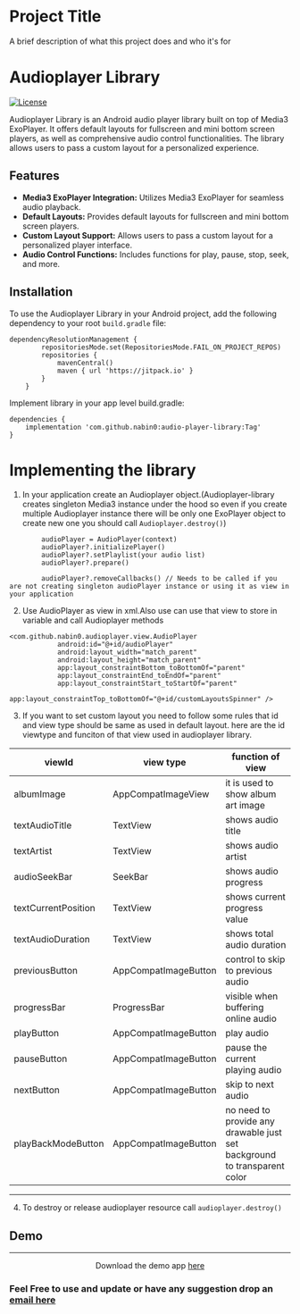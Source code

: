 
# Project Title

A brief description of what this project does and who it's for


# Audioplayer Library

[![License](https://img.shields.io/badge/license-MIT-blue.svg)](LICENSE)

Audioplayer Library is an Android audio player library built on top of Media3 ExoPlayer. It offers default layouts for fullscreen and mini bottom screen players, as well as comprehensive audio control functionalities. The library allows users to pass a custom layout for a personalized experience.

## Features

- **Media3 ExoPlayer Integration:** Utilizes Media3 ExoPlayer for seamless audio playback.
- **Default Layouts:** Provides default layouts for fullscreen and mini bottom screen players.
- **Custom Layout Support:** Allows users to pass a custom layout for a personalized player interface.
- **Audio Control Functions:** Includes functions for play, pause, stop, seek, and more.

## Installation

To use the Audioplayer Library in your Android project, add the following dependency to your root `build.gradle` file:
```
dependencyResolutionManagement {
		repositoriesMode.set(RepositoriesMode.FAIL_ON_PROJECT_REPOS)
		repositories {
			mavenCentral()
			maven { url 'https://jitpack.io' }
		}
	}

```
Implement library in your app level build.gradle:

```
dependencies {
	implementation 'com.github.nabin0:audio-player-library:Tag'
}
```

# Implementing the library

1) In your application create an Audioplayer object.(Audioplayer-library creates singleton Media3 instance under the hood so even if you create multiple Audioplayer instance there will be only one ExoPlayer object to create new one you should call `Audioplayer.destroy()`)
	
```
	    audioPlayer = AudioPlayer(context)
        audioPlayer?.initializePlayer()
        audioPlayer?.setPlaylist(your audio list)
        audioPlayer?.prepare()

        audioPlayer?.removeCallbacks() // Needs to be called if you are not creating singleton audioPlayer instance or using it as view in your application
```

2) Use AudioPlayer as view in xml.Also use can use that view to store in variable and call Audioplayer methods

```
<com.github.nabin0.audioplayer.view.AudioPlayer
            android:id="@+id/audioPlayer"
            android:layout_width="match_parent"
            android:layout_height="match_parent"
            app:layout_constraintBottom_toBottomOf="parent"
            app:layout_constraintEnd_toEndOf="parent"
            app:layout_constraintStart_toStartOf="parent"
            app:layout_constraintTop_toBottomOf="@+id/customLayoutsSpinner" />

```
 
3) If you want to set custom layout you need to follow some rules that id and view type should be same as used in default layout. here are the id viewtype and funciton of that view used in audioplayer library.

| viewId              	| view type            	| function of view                                                         	|
|---------------------	|----------------------	|--------------------------------------------------------------------------	|
| albumImage          	| AppCompatImageView   	| it is used to show album art image                                       	|
| textAudioTitle      	| TextView             	| shows audio title                                                        	|
| textArtist          	| TextView             	| shows audio artist                                                       	|
| audioSeekBar        	| SeekBar              	| shows audio progress                                                     	|
| textCurrentPosition 	| TextView             	| shows current progress value                                             	|
| textAudioDuration   	| TextView             	| shows total audio duration                                               	|
| previousButton      	| AppCompatImageButton 	| control to skip to previous audio                                        	|
| progressBar         	| ProgressBar          	| visible when buffering online audio                                      	|
| playButton          	| AppCompatImageButton 	| play audio                                                               	|
| pauseButton         	| AppCompatImageButton 	| pause the current playing audio                                          	|
| nextButton          	| AppCompatImageButton 	| skip to next audio                                                       	|
| playBackModeButton  	| AppCompatImageButton 	| no need to provide any drawable just set background to transparent color 	|

---

4) To destroy or release audioplayer resource call `audioplayer.destroy()`

## Demo
---
<p align="center">Download the demo app  <a href="https://github.com/nabin0/audio-player-library/releases/download/1.0.1/app-debug.apk"><nobr>here</nobr></a></p>

### Feel Free to use and update or have any suggestion drop an <a href="mailto:nabinbhatt62@gmail.com">email here</a>
 
